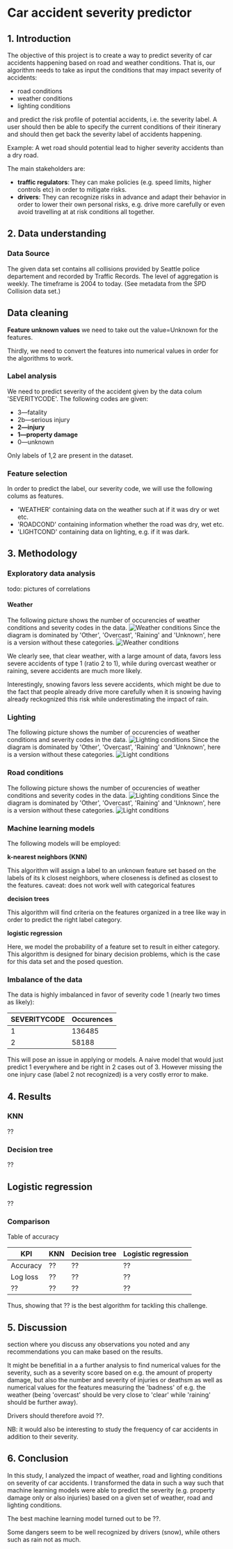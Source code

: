 # Car accident severity predictor

## 1. Introduction

The objective of this project is to create a way to predict severity of car accidents happening based on road and weather conditions.
That is, our algorithm needs to take as input the conditions that may impact severity of accidents:

* road conditions
* weather conditions
* lighting conditions

and predict the risk profile of potential accidents, i.e. the severity label. A user should then be able to specify the current conditions
of their itinerary and should then get back the severity label of accidents happening.

Example: A wet road should potential lead to higher severity accidents than a dry road.

The main stakeholders are:

* __traffic regulators__: They can make policies (e.g. speed limits, higher controls etc) in order to mitigate risks.
* __drivers__: They can recognize risks in advance and adapt their behavior in order to lower their own personal risks, e.g. drive more carefully or even avoid travelling at at risk conditions all together.

## 2. Data understanding 

### Data Source

The given data set contains all collisions provided by Seattle police departement and recorded by Traffic Records. The level of aggregation is
weekly. The timeframe is 2004 to today.
(See metadata from the SPD Collision data set.)

## Data cleaning

__Feature unknown values__
we need to take out the value=Unknown for the features.


Thirdly, we need to convert the features into numerical values in order for the algorithms to work.

### Label analysis
We need to predict severity of the accident given by the data colum 'SEVERITYCODE'. The following codes are given:

* 3—fatality 
* 2b—serious injury
* __2—injury__
* __1—property damage__
* 0—unknown

Only labels of 1,2 are present in the dataset.



### Feature selection

In order to predict the label, our severity code, we will use the following colums as features.

* 'WEATHER' containing data on the weather such at if it was dry or wet etc.
* 'ROADCOND' containing information whether the road was dry, wet etc.
* 'LIGHTCOND' containing data on lighting, e.g. if it was dark.



<!--

 'INATTENTIONIND', 'UNDERINFL', 'SPEEDING',

Full colums
SEVERITYCODE', 'X', 'Y', 'OBJECTID', 'INCKEY', 'COLDETKEY', 'REPORTNO',
       'STATUS', 'ADDRTYPE', 'INTKEY', 'LOCATION', 'EXCEPTRSNCODE',
       'EXCEPTRSNDESC', 'SEVERITYCODE.1', 'SEVERITYDESC', 'COLLISIONTYPE',
       'PERSONCOUNT', 'PEDCOUNT', 'PEDCYLCOUNT', 'VEHCOUNT', 'INCDATE',
       'INCDTTM', 'JUNCTIONTYPE', 'SDOT_COLCODE', 'SDOT_COLDESC',
       'INATTENTIONIND', 'UNDERINFL', 'WEATHER', 'ROADCOND', 'LIGHTCOND',
       'PEDROWNOTGRNT', 'SDOTCOLNUM', 'SPEEDING', 'ST_COLCODE', 'ST_COLDESC',
       'SEGLANEKEY', 'CROSSWALKKEY', 'HITPARKEDCAR'-->


## 3. Methodology
<!--
Methodology section which represents the main component of the report where you discuss and describe any exploratory data analysis that you did, any inferential statistical testing that you performed, if any, and what machine learnings were used and why.-->

### Exploratory data analysis

todo: pictures of correlations

#### Weather

The following picture  shows the number of occurencies of weather conditions and severity codes in the data.
![Weather conditions](weather1.png)
Since the diagram is dominated by 'Other', 'Overcast', 'Raining' and 'Unknown', here is a version without these categories.
![Weather conditions](weather2.png)

We clearly see, that clear weather, with a large amount of data, favors less severe accidents of type 1 (ratio 2 to 1), while during overcast weather or raining, severe accidents are much more likely.

Interestingly, snowing favors less severe accidents, which might be due to the fact that
people already drive more carefully when it is snowing having already reckognized this
risk while underestimating the impact of rain.

### Lighting


The following picture  shows the number of occurencies of weather conditions and severity codes in the data.
![Lighting conditions](lightcond1.png)
Since the diagram is dominated by 'Other', 'Overcast', 'Raining' and 'Unknown', here is a version without these categories.
![Light conditions](lightcond2.png)


### Road conditions


The following picture  shows the number of occurencies of weather conditions and severity codes in the data.
![Lighting conditions](roadcond1.png)
Since the diagram is dominated by 'Other', 'Overcast', 'Raining' and 'Unknown', here is a version without these categories.
![Light conditions](roadcond2.png)



### Machine learning models

The following models will be employed:

__k-nearest neighbors (KNN)__ 

This algorithm will assign a label to an unknown feature set based on the labels of its k closest neighbors, where closeness is defined as closest to the features.
caveat: does not work well with categorical features

__decision trees__ 

This algorithm will find criteria on the features organized in a tree like way in order to predict the right label category.

__logistic regression__ 

Here, we model the probability of a feature set to result in either category. This algorithm is designed for binary decision problems, which is the case for this data set and the posed question.

### Imbalance of the data

The data is highly imbalanced in favor of severity code 1 (nearly two times as likely):

| SEVERITYCODE | Occurences |
| -- | -- |
| 1 | 136485 |
| 2 | 58188  | 

This will pose an issue in applying or models. A naive model that would just predict 1 everywhere and be right in 2 cases out of 3.
However missing the one injury case (label 2 not recognized) is a very costly error to make.


## 4. Results 

### KNN
??

### Decision tree
??

## Logistic regression
??

### Comparison
Table of accuracy

| KPI | KNN | Decision tree | Logistic regression | 
| --  | --  | -- | -- | 
| Accuracy  | ??  | ?? | ?? |
| Log loss  | ??  | ?? | ?? |
| ??  | ??  | ?? | ?? |

Thus, showing that ?? is the best algorithm for tackling this challenge.



## 5. Discussion 

section where you discuss any observations you noted and any recommendations you can make based on the results.


It might be benefitial in a a further analysis to find numerical values for the severity, such as a severity score based on e.g. the amount of property damage, but also the number and severity of injuries or deathsm as well as numerical values for the features measuring the 'badness' of e.g. the weather (being 'overcast' should be very close to 'clear' while 'raining' should be further away).

Drivers should therefore avoid ??.

NB: it would also be interesting to study the frequency of car accidents in addition to their severity.




## 6. Conclusion

In this study, I analyzed the impact of weather, road and lighting conditions on severity of car accidents. I transformed the
data in such a way such that machine learning models were able to predict the severity (e.g. property damage only or also injuries) based
on a given set of weather, road and lighting conditions.

The best machine learning model turned out to be ??.

Some dangers seem to be well recognized by drivers (snow), while others such as 
rain not as much. 

